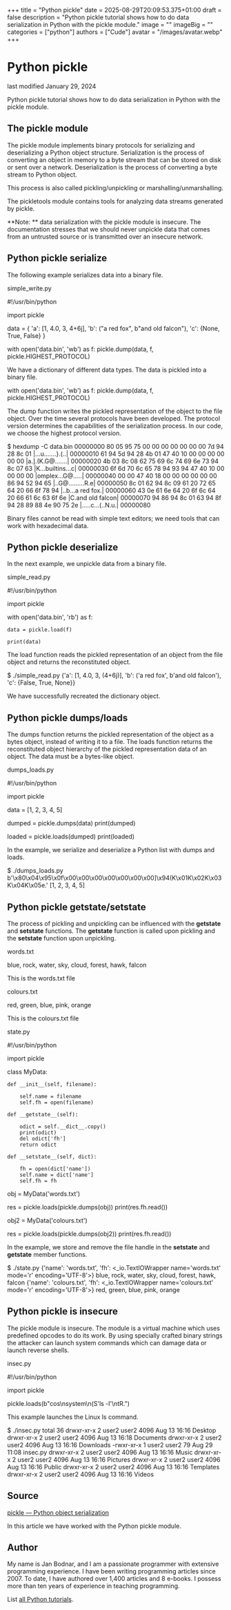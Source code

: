 +++
title = "Python pickle"
date = 2025-08-29T20:09:53.375+01:00
draft = false
description = "Python pickle tutorial shows how to do data serialization in Python with the pickle module."
image = ""
imageBig = ""
categories = ["python"]
authors = ["Cude"]
avatar = "/images/avatar.webp"
+++

# Python pickle

last modified January 29, 2024

Python pickle tutorial shows how to do data serialization in Python with the
pickle module.

## The pickle module

The pickle module implements binary protocols for serializing and deserializing
a Python object structure. Serialization is the process of converting an
object in memory to a byte stream that can be stored on disk or sent over a
network. Deserialization is the process of converting a byte stream to Python
object.

This process is also called pickling/unpickling or marshalling/unmarshalling.

The pickletools module contains tools for analyzing data streams
generated by pickle.

**Note: ** data serialization with the pickle module is insecure.
The documentation stresses that we should never unpickle data that comes from an
untrusted source or is transmitted over an insecure network.

## Python pickle serialize

The following example serializes data into a binary file.

simple_write.py
  

#!/usr/bin/python

import pickle

data = {
    'a': [1, 4.0, 3, 4+6j],
    'b': ("a red fox", b"and old falcon"),
    'c': {None, True, False}
}

with open('data.bin', 'wb') as f:
    pickle.dump(data, f, pickle.HIGHEST_PROTOCOL)

We have a dictionary of different data types. The data is pickled into a
binary file.

with open('data.bin', 'wb') as f:
    pickle.dump(data, f, pickle.HIGHEST_PROTOCOL)

The dump function writes the pickled representation of the object
to the file object. Over the time several protocols have been developed. The
protocol version determines the capabilities of the serialization process. In
our code, we choose the highest protocol version.

$ hexdump -C data.bin
00000000  80 05 95 75 00 00 00 00  00 00 00 7d 94 28 8c 01  |...u.......}.(..|
00000010  61 94 5d 94 28 4b 01 47  40 10 00 00 00 00 00 00  |a.].(K.G@.......|
00000020  4b 03 8c 08 62 75 69 6c  74 69 6e 73 94 8c 07 63  |K...builtins...c|
00000030  6f 6d 70 6c 65 78 94 93  94 47 40 10 00 00 00 00  |omplex...G@.....|
00000040  00 00 47 40 18 00 00 00  00 00 00 86 94 52 94 65  |..G@.........R.e|
00000050  8c 01 62 94 8c 09 61 20  72 65 64 20 66 6f 78 94  |..b...a red fox.|
00000060  43 0e 61 6e 64 20 6f 6c  64 20 66 61 6c 63 6f 6e  |C.and old falcon|
00000070  94 86 94 8c 01 63 94 8f  94 28 89 88 4e 90 75 2e  |.....c...(..N.u.|
00000080

Binary files cannot be read with simple text editors; we need tools that
can work with hexadecimal data.

## Python pickle deserialize

In the next example, we unpickle data from a binary file.

simple_read.py
  

#!/usr/bin/python

import pickle

with open('data.bin', 'rb') as f:

    data = pickle.load(f)

    print(data)

The load function reads the pickled representation of an object from
the file object and returns the reconstituted object.

$ ./simple_read.py
{'a': [1, 4.0, 3, (4+6j)], 'b': ('a red fox', b'and old falcon'),
    'c': {False, True, None}}

We have successfully recreated the dictionary object.

## Python pickle dumps/loads

The dumps function returns the pickled representation of the object
as a bytes object, instead of writing it to a file. The loads
function returns the reconstituted object hierarchy of the pickled representation
data of an object. The data must be a bytes-like object.

dumps_loads.py
  

#!/usr/bin/python

import pickle

data = [1, 2, 3, 4, 5]

dumped = pickle.dumps(data)
print(dumped)

loaded = pickle.loads(dumped)
print(loaded)

In the example, we serialize and deserialize a Python list with dumps
and loads.

$ ./dumps_loads.py
b'\x80\x04\x95\x0f\x00\x00\x00\x00\x00\x00\x00]\x94(K\x01K\x02K\x03K\x04K\x05e.'
[1, 2, 3, 4, 5]

## Python pickle __getstate__/__setstate__

The process of pickling and unpickling can be influenced with the __getstate__
and __setstate__ functions. The __getstate__ function 
is called upon pickling and the __setstate__ function upon unpickling.

words.txt
  

blue, rock, water, sky, cloud, forest, hawk, falcon

This is the words.txt file

colours.txt
  

red, green, blue, pink, orange

This is the colours.txt file

state.py
  

#!/usr/bin/python

import pickle

class MyData:

    def __init__(self, filename):

        self.name = filename
        self.fh = open(filename)

    def __getstate__(self):

        odict = self.__dict__.copy()
        print(odict)
        del odict['fh']
        return odict

    def __setstate__(self, dict):

        fh = open(dict['name'])
        self.name = dict['name']
        self.fh = fh

obj = MyData('words.txt')

res = pickle.loads(pickle.dumps(obj))
print(res.fh.read())

obj2 = MyData('colours.txt')

res = pickle.loads(pickle.dumps(obj2))
print(res.fh.read())

In the example, we store and remove the file handle in the 
__setstate__ and __getstate__ member functions.

$ ./state.py 
{'name': 'words.txt', 'fh': &lt;_io.TextIOWrapper name='words.txt' mode='r' encoding='UTF-8'&gt;}
blue, rock, water, sky, cloud, forest, hawk, falcon
{'name': 'colours.txt', 'fh': &lt;_io.TextIOWrapper name='colours.txt' mode='r' encoding='UTF-8'&gt;}
red, green, blue, pink, orange

## Python pickle is insecure

The pickle module is insecure. The module is a virtual machine 
which uses predefined opcodes to do its work. By using specially crafted 
binary strings the attacker can launch system commands which can damage data 
or launch reverse shells.

insec.py
  

#!/usr/bin/python

import pickle

pickle.loads(b"cos\nsystem\n(S'ls -l'\ntR.")

This example launches the Linux ls command.

$ ./insec.py 
total 36
drwxr-xr-x 2 user2 user2 4096 Aug 13 16:16 Desktop
drwxr-xr-x 2 user2 user2 4096 Aug 13 16:18 Documents
drwxr-xr-x 2 user2 user2 4096 Aug 13 16:16 Downloads
-rwxr-xr-x 1 user2 user2   79 Aug 29 11:08 insec.py
drwxr-xr-x 2 user2 user2 4096 Aug 13 16:16 Music
drwxr-xr-x 2 user2 user2 4096 Aug 13 16:16 Pictures
drwxr-xr-x 2 user2 user2 4096 Aug 13 16:16 Public
drwxr-xr-x 2 user2 user2 4096 Aug 13 16:16 Templates
drwxr-xr-x 2 user2 user2 4096 Aug 13 16:16 Videos

## Source

[pickle — Python object serialization](https://docs.python.org/3/library/pickle.html)

In this article we have worked with the Python pickle module.

## Author

My name is Jan Bodnar, and I am a passionate programmer with extensive
programming experience. I have been writing programming articles since 2007.
To date, I have authored over 1,400 articles and 8 e-books. I possess more
than ten years of experience in teaching programming.

List [all Python tutorials](/python/).